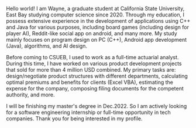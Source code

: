 
Hello world! I am Wayne, a graduate student at California State University, East Bay studying computer science since 2020. Through my education, I possess extensive experience in the development of applications using C++ and Java for various purposes, including board games (including design for player AI), Reddit-like social app on android, and many more. My study mainly focuses on program design on PC (C++), Android app development (Java), algorithms, and AI design. 

Before coming to CSUEB, I used to work as a full-time actuarial analyst. During this time, I have worked on various product development projects that sold for more than 4 million USD combined. My primary tasks are: design/negotiate product structures with different departments, calculating optimal premiums and benefits for clients (Excel VBA), estimating the expense for the company, composing filing documents for the competent authority, and more.

I will be finishing my master's degree in Dec.2022. So I am actively looking for a software engineering internship or full-time opportunity in tech companies. Thank you for being interested in my profile.

<!---
wayne11301/wayne11301 is a ✨ special ✨ repository because its `README.md` (this file) appears on your GitHub profile.
You can click the Preview link to take a look at your changes.
--->
